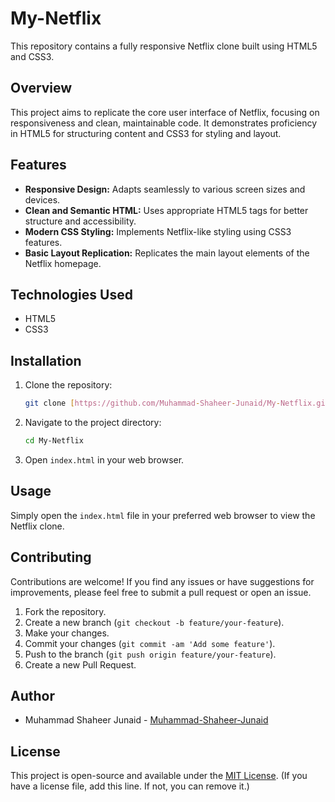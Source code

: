 # My-Netflix

This repository contains a fully responsive Netflix clone built using HTML5 and CSS3.

## Overview

This project aims to replicate the core user interface of Netflix, focusing on responsiveness and clean, maintainable code. It demonstrates proficiency in HTML5 for structuring content and CSS3 for styling and layout.

## Features

* **Responsive Design:** Adapts seamlessly to various screen sizes and devices.
* **Clean and Semantic HTML:** Uses appropriate HTML5 tags for better structure and accessibility.
* **Modern CSS Styling:** Implements Netflix-like styling using CSS3 features.
* **Basic Layout Replication:** Replicates the main layout elements of the Netflix homepage.

## Technologies Used

* HTML5
* CSS3

## Installation

1.  Clone the repository:

    ```bash
    git clone [https://github.com/Muhammad-Shaheer-Junaid/My-Netflix.git](https://www.google.com/search?q=https://github.com/Muhammad-Shaheer-Junaid/My-Netflix.git)
    ```

2.  Navigate to the project directory:

    ```bash
    cd My-Netflix
    ```

3.  Open `index.html` in your web browser.

## Usage

Simply open the `index.html` file in your preferred web browser to view the Netflix clone.

## Contributing

Contributions are welcome! If you find any issues or have suggestions for improvements, please feel free to submit a pull request or open an issue.

1.  Fork the repository.
2.  Create a new branch (`git checkout -b feature/your-feature`).
3.  Make your changes.
4.  Commit your changes (`git commit -am 'Add some feature'`).
5.  Push to the branch (`git push origin feature/your-feature`).
6.  Create a new Pull Request.

## Author

* Muhammad Shaheer Junaid - [Muhammad-Shaheer-Junaid](https://github.com/Muhammad-Shaheer-Junaid)

## License

This project is open-source and available under the [MIT License](LICENSE). (If you have a license file, add this line. If not, you can remove it.)

